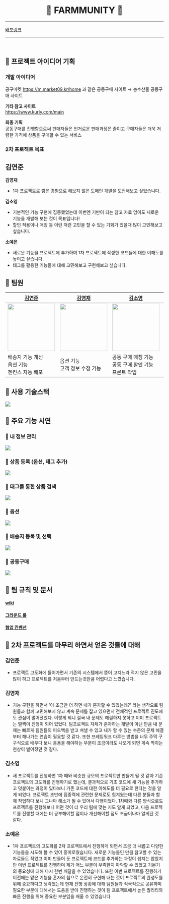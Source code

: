 <h1 align="center"> 🌿 FARMMUNITY 🌿 </h1>

---

[배포링크](https://www.farmmunity.store/)

---

<br>

## 🥕 프로젝트 아이디어 기획

### 개발 아이디어
공구마켓 https://m.market09.kr/home 과 같은 공동구매 사이트
→ 농수산물 공동구매 사이트

**기타 참고 사이트**<br>
https://www.kurly.com/main

**최종 기획**<br>
공동구매를 진행함으로써 판매자들은 번거로운 판매과정은 줄이고 구매자들은 더욱 저렴한 가격에 상품을 구매할 수 있는 서비스



### 2차 프로젝트 목표
**김연준**
- 

**김영재**
- 1차 프로젝트로 쌓은 경험으로 해보지 않은 도메인 개발을 도전해보고 싶었습니다.

**김소영**
- 기본적인 기능 구현에 집중했었는데 이번엔 기반이 되는 참고 자료 없이도 새로운 기능을 개발해 보는 것이 목표입니다!
- 할인 적용이나 매칭 등 이런 저런 고민을 할 수 있는 기회가 있을때 많이 고민해보고 싶습니다.

**소예은**
- 새로운 기능을 프로젝트에 추가하며 1차 프로젝트에 작성한 코드들에 대한 이해도를 높이고 싶습니다.
- 태그를 활용한 기능들에 대해 고민해보고 구현해보고 싶습니다.



## 🌽 팀원
| [김연준](https://github.com/duswnsxnxn)                                              | [김영재](https://github.com/Kim-youngjae)                                            | [김소영](https://github.com/whale22)                                                 | [소예은](https://github.com/sohhhyeeun)                                             |   
|-------------------------------------------------------------------------------------|-------------------------------------------------------------------------------------|-------------------------------------------------------------------------------------|----------------------------------------------------------------------------------|
| <img src ="https://avatars.githubusercontent.com/u/65449174?v=4" width="150" />     | <img src ="https://avatars.githubusercontent.com/u/62341313?v=4" width="150" />     | <img src ="https://avatars.githubusercontent.com/u/15629036?v=4" width="150" />     | <img src ="https://avatars.githubusercontent.com/u/109645958?v=4" width="150" /> |
| 배송지 기능 개선 <br/> 옵션 기능 <br/> 젠킨스 자동 배포                                    | 옵션 기능 <br/> 고객 정보 수정 기능                                                      | 공동 구매 매칭 기능 <br/> 공동 구매 할인 기능 <br/> 프론트 작업                             |  상품 태그 추가 기능<br/> 태그 검색 기능                                                       |



## 🍈 사용 기술스택
<img src ="https://cdn.discordapp.com/attachments/1119977979985019052/1128571408910401547/image.png"/>



## 🍅 주요 기능 시연
### 🌿 내 정보 관리
<img src ="https://user-images.githubusercontent.com/109645958/253142221-82bfa333-2866-4e89-a24f-9eb95ec7b23f.gif">

### 🌿 상품 등록 (옵션, 태그 추가)
<img src ="https://user-images.githubusercontent.com/109645958/253144589-9b622200-1fe1-42fc-b525-3469e0969e10.gif">

### 🌿 태그를 통한 상품 검색
<img src ="https://user-images.githubusercontent.com/109645958/253145946-c122a6ee-207a-4666-8085-9621e9fa0f4b.gif">

### 🌿 옵션
<img src ="https://user-images.githubusercontent.com/109645958/253158970-1aec9361-d708-4789-a154-697d46083246.gif">

### 🌿 배송지 등록 및 선택
<img src ="https://user-images.githubusercontent.com/109645958/253166979-d48ac353-c6cf-4657-8b37-3c9bcc27b23e.gif">

### 🌿 공동구매
<img src ="https://user-images.githubusercontent.com/109645958/253185808-3b905a43-15f5-4da0-8cc1-d4ce95ac2087.gif">



## 🍑 팀 규칙 및 문서
#### [wiki](https://mixolydian-chair-95a.notion.site/Wiki-e6bf65d3e75b45c3b7cc2232b2800dac?pvs=4)
#### [그라운드 룰](https://mixolydian-chair-95a.notion.site/60aa65cdb1534d57995f8bda59d506a1?pvs=4)
#### [협업 컨벤션](https://mixolydian-chair-95a.notion.site/97962a9afe994a51826993ebc7d07769?pvs=4)



## 🥝 2차 프로젝트를 마무리 하면서 얻은 것들에 대해
### 김연준
- 프로젝트 고도화에 들어가면서 기존의 시스템에서 뜯어 고치느라 적지 않은 고민을 많이 하고 프로젝트를 처음부터 만드는것만큼 어렵다고 느꼈습니다.

### 김영재
- 기능 구현을 하면서 '아 조금만 더 하면 내가 혼자할 수 있겠는데?' 라는 생각으로 팀원들과 함께 고민해보지 않고 
계속 문제를 잡고 있으면서 전체적인 프로젝트 진도에도 관심이 멀어졌었다. 
이렇게 되니 결국 내 문제도 해결하지 못하고 이미 프로젝트는 멀찍이 진행이 되어 있었다. 
팀프로젝트 자체가 혼자하는 개발이 아닌 만큼 내 문제는 빠르게 팀원들의 피드백을 받고 쳐낼 수 있고 
내가 할 수 있는 수준의 문제 해결부터 해나가는 연습이 필요할 것 같다. 
또한 프레임워크 다루는 방법을 너무 주먹 구구식으로 배우다 보니 응용을 해야하는 부분이 조금이라도 나오게 되면
계속 막히는 현상이 벌어졌던 것 같다.

### 김소영
- 새 프로젝트를 진행하면 1차 때와 비슷한 규모의 프로젝트만 만들게 될 것 같아 기존 프로젝트의 고도화를 진행하기로 했는데, 
결과적으로 기초 코드에 새 기능을 추가하고 덧붙이는 과정이 있다보니 기존 코드에 대한 이해도를 더 필요로 한다는 것을 
알게 되었다. 프로젝트 초반에 집중력에 관련한 문제로도 힘겨웠는데 다른 분들과 함께 작업하다 보니 그나마 해소가 될 수 있어서 
다행이었다. 1차때와 다른 방식으로도 프로젝트를 진행해보니 어떤 것이 더 우리 팀에 맞는 지도 알게 되었고, 
다음 프로젝트를 진행할 때에는 더 공부해야할 점이나 개선해야할 점도 조금이나마 알게된 것 같다.

### 소예은
- 1차 프로젝트의 고도화를 2차 프로젝트에서 진행하게 되면서 조금 더 새롭고 다양한 기능들을 시도해 볼 수 있어 
흥미로웠습니다. 새로운 기능들인 만큼 참고할 수 있는 자료들도 적었고 이미 만들어 둔 프로젝트에 코드를 추가하는 과정이 
쉽지는 않았지만 이번 프로젝트를 진행하며 제가 어느 부분이 부족한지 파악할 수 있었고 기본기의 중요성에 대해 
다시 한번 깨달을 수 있었습니다. 또한 이번 프로젝트를 진행하기 이전에는 맡은 기능을 혼자의 힘으로 온전히 구현해 내는 것이 
프로젝트의 완성도를 위해 중요하다고 생각했는데 현재 진행 상황에 대해 팀원들과 적극적으로 공유하며 필요한 부분에 대해서는 
도움을 받아 진행하는 것이 팀 프로젝트에서 높은 퀄리티와 빠른 진행을 위해 중요한 부분임을 배울 수 있었습니다